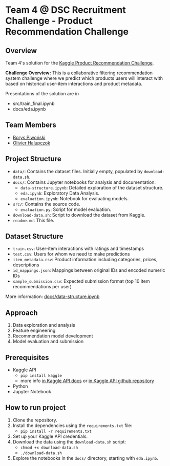 # Team 4 @ DSC Recruitment Challenge - Product Recommendation Challenge

## Overview

Team 4's solution for the [Kaggle Product Recommendation Challenge](https://www.kaggle.com/competitions/product-recommendation-challenge/overview).

**Challenge Overview:**
This is a collaborative filtering recommendation system challenge where we predict which products users will interact with based on historical user-item interactions and product metadata.

Presentations of the solution are in 
- src/train_final.ipynb
- docs/eda.ipynb

## Team Members

- [Borys Piwoński](https://github.com/xowski22)
- [Olivier Halupczok](https://github.com/olivierhalupczok)

## Project Structure
- `data/`: Contains the dataset files. Initially empty, populated by `download-data.sh`.
- `docs/`: Contains Jupyter notebooks for analysis and documentation.
  - `data-structure.ipynb`: Detailed exploration of the dataset structure.
  - `eda.ipynb`: Exploratory Data Analysis.
  - `evaluation.ipynb`: Notebook for evaluating models.
- `src/`: Contains the source code.
  - `evaluation.py`: Script for model evaluation.
- `download-data.sh`: Script to download the dataset from Kaggle.
- `readme.md`: This file.

## Dataset Structure
- `train.csv`: User-item interactions with ratings and timestamps
- `test.csv`: Users for whom we need to make predictions  
- `item_metadata.csv`: Product information including categories, prices, descriptions
- `id_mappings.json`: Mappings between original IDs and encoded numeric IDs
- `sample_submission.csv`: Expected submission format (top 10 item recommendations per user)

More information: [docs/data-structure.ipynb](docs/data-structure.ipynb)

## Approach

1. Data exploration and analysis
2. Feature engineering
3. Recommendation model development
4. Model evaluation and submission

## Prerequisites

- Kaggle API
  - `pip install kaggle`
  - more info [in Kaggle API docs](https://www.kaggle.com/docs/api) or [in Kaggle API github repository](https://github.com/Kaggle/kaggle-api)
- Python
- Jupyter Notebook

## How to run project

1. Clone the repository.
2. Install the dependencies using the `requirements.txt` file:
   - `pip install -r requirements.txt`
3. Set up your Kaggle API credentials.
4. Download the data using the `download-data.sh` script:
    - `chmod +x download-data.sh`
    - `./download-data.sh`
5. Explore the notebooks in the `docs/` directory, starting with `eda.ipynb`.